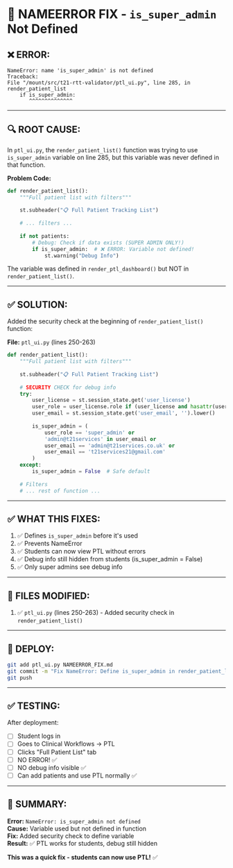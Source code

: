 # 🚨 **NAMEERROR FIX - `is_super_admin` Not Defined**

## **❌ ERROR:**

```
NameError: name 'is_super_admin' is not defined
Traceback:
File "/mount/src/t21-rtt-validator/ptl_ui.py", line 285, in render_patient_list
    if is_super_admin:
       ^^^^^^^^^^^^^^
```

---

## **🔍 ROOT CAUSE:**

In `ptl_ui.py`, the `render_patient_list()` function was trying to use `is_super_admin` variable on line 285, but this variable was never defined in that function.

**Problem Code:**
```python
def render_patient_list():
    """Full patient list with filters"""
    
    st.subheader("📋 Full Patient Tracking List")
    
    # ... filters ...
    
    if not patients:
        # Debug: Check if data exists (SUPER ADMIN ONLY!)
        if is_super_admin:  # ❌ ERROR: Variable not defined!
            st.warning("Debug Info")
```

The variable was defined in `render_ptl_dashboard()` but NOT in `render_patient_list()`.

---

## **✅ SOLUTION:**

Added the security check at the beginning of `render_patient_list()` function:

**File:** `ptl_ui.py` (lines 250-263)

```python
def render_patient_list():
    """Full patient list with filters"""
    
    st.subheader("📋 Full Patient Tracking List")
    
    # SECURITY CHECK for debug info
    try:
        user_license = st.session_state.get('user_license')
        user_role = user_license.role if (user_license and hasattr(user_license, 'role')) else 'student'
        user_email = st.session_state.get('user_email', '').lower()
        
        is_super_admin = (
            user_role == 'super_admin' or 
            'admin@t21services' in user_email or
            user_email == 'admin@t21services.co.uk' or
            user_email == 't21services21@gmail.com'
        )
    except:
        is_super_admin = False  # Safe default
    
    # Filters
    # ... rest of function ...
```

---

## **✅ WHAT THIS FIXES:**

1. ✅ Defines `is_super_admin` before it's used
2. ✅ Prevents NameError
3. ✅ Students can now view PTL without errors
4. ✅ Debug info still hidden from students (is_super_admin = False)
5. ✅ Only super admins see debug info

---

## **📁 FILES MODIFIED:**

1. ✅ `ptl_ui.py` (lines 250-263) - Added security check in `render_patient_list()`

---

## **🚀 DEPLOY:**

```bash
git add ptl_ui.py NAMEERROR_FIX.md
git commit -m "Fix NameError: Define is_super_admin in render_patient_list()"
git push
```

---

## **✅ TESTING:**

After deployment:
- [ ] Student logs in
- [ ] Goes to Clinical Workflows → PTL
- [ ] Clicks "Full Patient List" tab
- [ ] NO ERROR! ✅
- [ ] NO debug info visible ✅
- [ ] Can add patients and use PTL normally ✅

---

## **🎯 SUMMARY:**

**Error:** `NameError: is_super_admin not defined`  
**Cause:** Variable used but not defined in function  
**Fix:** Added security check to define variable  
**Result:** ✅ PTL works for students, debug still hidden  

**This was a quick fix - students can now use PTL!** ✅
